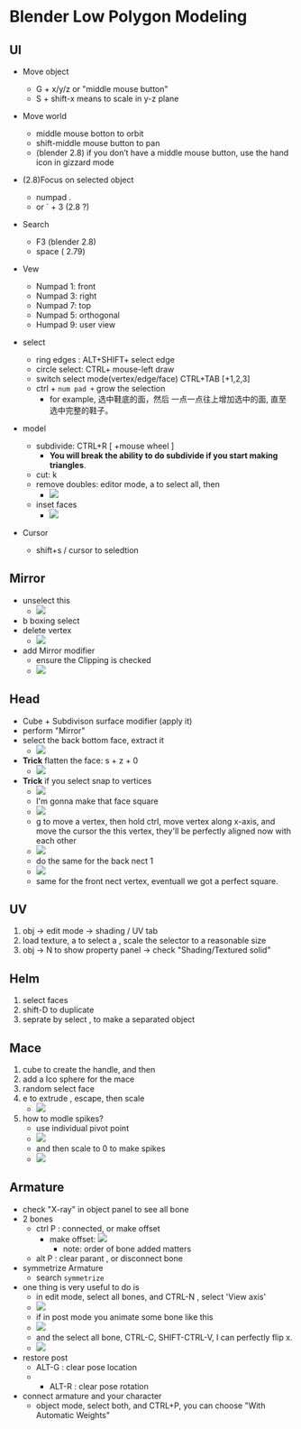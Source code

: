 
# Blender Low Polygon Modeling 

## UI

- Move object
    - G + x/y/z or "middle mouse button"
    - S + shift-x means to scale in y-z plane
- Move world
    - middle mouse botton to orbit
    - shift-middle mouse button to pan
    - (blender 2.8) if you don’t have a middle mouse button, use the hand icon in gizzard mode
- (2.8)Focus on selected object 
    - numpad .
    - or  \` + 3  (2.8 ?)
- Search
    - F3 (blender 2.8)
    - space ( 2.79)
- Vew
    - Numpad 1: front
    - Numpad 3: right
    - Numpad 7: top
    - Numpad 5: orthogonal
    - Humpad 9: user view
- select
    - ring edges :  ALT+SHIFT+ select edge
    - circle select: CTRL+ mouse-left draw
    - switch select mode(vertex/edge/face) CTRL+TAB [+1,2,3]
    - ctrl + `num pad +`  grow the selection
        - for example,  选中鞋底的面，然后 一点一点往上增加选中的面, 直至选中完整的鞋子。
- model
    - subdivide: CTRL+R  [ +mouse wheel ]
        - **You will break the ability to do subdivide if you start making triangles**.
    - cut: k 
    - remove doubles:  editor mode, a to select all, then
        - ![](../imgs/blender_model_1.png)
    - inset faces
        - ![](../imgs/blender_model_2.png)

- Cursor
    - shift+s / cursor to seledtion





## Mirror

- unselect this 
    - ![](../imgs/blender_mirror.png)
- b  boxing select 
- delete vertex 
    - ![](../imgs/blender_mirror_2.png)
- add Mirror modifier
    - ensure the Clipping is checked
    - ![](../imgs/blender_mirror_3.png)


## Head 

- Cube + Subdivison surface modifier  (apply it)
- perform "Mirror"
- select the back bottom face, extract it
    - ![](../imgs/blender_head_1.png)
- **Trick** flatten the face: s + z + 0
    - ![](../imgs/blender_head_2.png)
- **Trick** if you select snap to vertices
    - ![](../imgs/blender_head_3.png)
    - I'm gonna make that face square
    - ![](../imgs/blender_head_4.png)
    - g to move a vertex, then hold ctrl,  move vertex along x-axis, and move the cursor the this vertex,  they'll be perfectly aligned now with each other
    - ![](../imgs/blender_head_5.png)
    - do the same for the back nect 1
    - ![](../imgs/blender_head_6.png)
    - same for the front nect vertex, eventuall we got a perfect square.


## UV

1. obj -> edit mode -> shading / UV tab
2. load texture, a to select a , scale the selector to a reasonable size
3. obj -> N to show property panel -> check "Shading/Textured solid"

## Helm 

1. select faces
2. shift-D to duplicate
3. seprate by select ,  to make a separated object

## Mace

1. cube to create the handle, and then
1. add a Ico sphere for the mace
2. random select face
3. e to extrude , escape,  then scale 
    - ![](../imgs/blender_mice_1.png)
4. how to modle spikes?
    - use individual pivot point 
    - ![](../imgs/blender_mice_3.png)
    - and then scale to 0 to make spikes
    - ![](../imgs/blender_mice_4.png)


## Armature

- check "X-ray" in object panel to see all bone
- 2 bones
    - ctrl P :  connected,  or make offset
        - make offset: ![](../imgs/blender_bone_1.png)
            - note: order of bone added matters
    - alt P : clear parant , or disconnect bone
- symmetrize Armature
    - search `symmetrize`
- one thing is very useful to do is 
    - in edit mode, select all bones, and CTRL-N , select 'View axis'
    - ![](../imgs/blender_bone_2.png)
    - if in post mode you animate some bone like this
    - ![](../imgs/blender_bone_3.png)
    - and the select all bone, CTRL-C,  SHIFT-CTRL-V, I can perfectly flip x.
    - ![](../imgs/blender_bone_4.png)
- restore post
    - ALT-G : clear pose location
    - + ALT-R : clear pose rotation
- connect armature and your character
    - object mode, select both, and CTRL+P, you can choose "With Automatic Weights"

